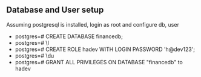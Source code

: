 ## Database and User setup

Assuming postgresql is installed, login as root and configure db, user

* postgres=# CREATE DATABASE financedb;
* postgres=# \l
* postgres=# CREATE ROLE hadev WITH LOGIN PASSWORD 'h@dev123';
* postgres=# \du
* postgres=# GRANT ALL PRIVILEGES ON DATABASE "financedb" to hadev

